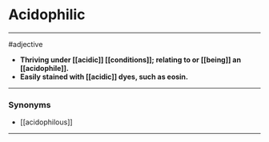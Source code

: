 # Acidophilic
---
#adjective
- **Thriving under [[acidic]] [[conditions]]; relating to or [[being]] an [[acidophile]].**
- **Easily stained with [[acidic]] dyes, such as eosin.**
---
### Synonyms
- [[acidophilous]]
---
